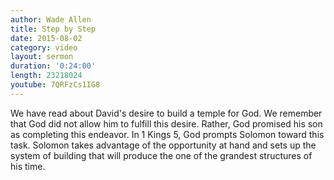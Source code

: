 ```yaml
---
author: Wade Allen
title: Step by Step
date: 2015-08-02
category: video
layout: sermon
duration: '0:24:00' 
length: 23218024
youtube: 7QRFzCs1IG8
---
```


We have read about David's desire to build a temple for God. We remember that God did not allow him to fulfill this desire. Rather, God promised his son as completing this endeavor. In 1 Kings 5, God prompts Solomon toward this task. Solomon takes advantage of the opportunity at hand and sets up the system of building that will produce the one of the grandest structures of his time.
